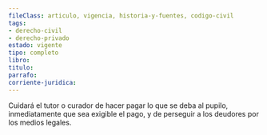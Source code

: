 ```yaml
---
fileClass: articulo, vigencia, historia-y-fuentes, codigo-civil
tags:
- derecho-civil
- derecho-privado
estado: vigente
tipo: completo
libro:
titulo:
parrafo:
corriente-juridica:
---
```

Cuidará el tutor o curador de hacer pagar lo que se deba al pupilo, inmediatamente que sea exigible el pago, y de perseguir a los deudores por los medios legales.